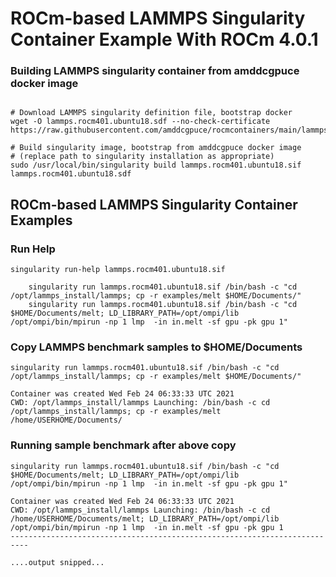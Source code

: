 # ROCm-based LAMMPS Singularity Container Example With ROCm 4.0.1

### Building LAMMPS singularity container from amddcgpuce docker image
```

# Download LAMMPS singularity definition file, bootstrap docker
wget -O lammps.rocm401.ubuntu18.sdf --no-check-certificate https://raw.githubusercontent.com/amddcgpuce/rocmcontainers/main/lammps/lammps.rocm401.ubuntu18.sdf

# Build singularity image, bootstrap from amddcgpuce docker image
# (replace path to singularity installation as appropriate)
sudo /usr/local/bin/singularity build lammps.rocm401.ubuntu18.sif lammps.rocm401.ubuntu18.sdf

```

## ROCm-based LAMMPS Singularity Container Examples
### Run Help
```
singularity run-help lammps.rocm401.ubuntu18.sif

    singularity run lammps.rocm401.ubuntu18.sif /bin/bash -c "cd /opt/lammps_install/lammps; cp -r examples/melt $HOME/Documents/"
    singularity run lammps.rocm401.ubuntu18.sif /bin/bash -c "cd $HOME/Documents/melt; LD_LIBRARY_PATH=/opt/ompi/lib /opt/ompi/bin/mpirun -np 1 lmp  -in in.melt -sf gpu -pk gpu 1"

```

### Copy LAMMPS benchmark samples to $HOME/Documents
```
singularity run lammps.rocm401.ubuntu18.sif /bin/bash -c "cd /opt/lammps_install/lammps; cp -r examples/melt $HOME/Documents/"

Container was created Wed Feb 24 06:33:33 UTC 2021
CWD: /opt/lammps_install/lammps Launching: /bin/bash -c cd /opt/lammps_install/lammps; cp -r examples/melt /home/USERHOME/Documents/

```

### Running sample benchmark after above copy
```
singularity run lammps.rocm401.ubuntu18.sif /bin/bash -c "cd $HOME/Documents/melt; LD_LIBRARY_PATH=/opt/ompi/lib /opt/ompi/bin/mpirun -np 1 lmp  -in in.melt -sf gpu -pk gpu 1"

Container was created Wed Feb 24 06:33:33 UTC 2021
CWD: /opt/lammps_install/lammps Launching: /bin/bash -c cd /home/USERHOME/Documents/melt; LD_LIBRARY_PATH=/opt/ompi/lib /opt/ompi/bin/mpirun -np 1 lmp  -in in.melt -sf gpu -pk gpu 1
--------------------------------------------------------------------------

....output snipped...

```

